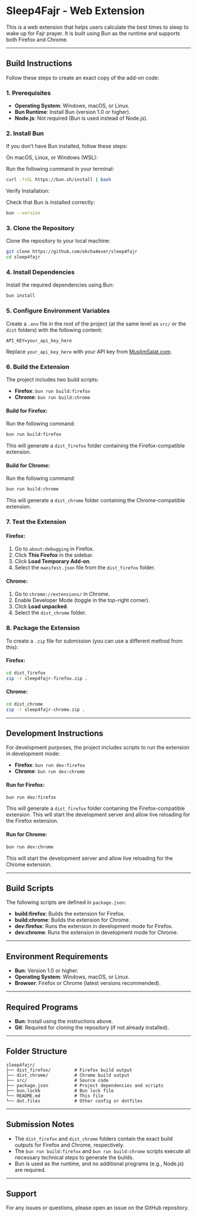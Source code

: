 # Sleep4Fajr - Web Extension

This is a web extension that helps users calculate the best times to sleep to wake up for Fajr prayer. It is built using Bun as the runtime and supports both Firefox and Chrome.

---

## Build Instructions

Follow these steps to create an exact copy of the add-on code:

### 1. Prerequisites

- **Operating System**: Windows, macOS, or Linux.
- **Bun Runtime**: Install Bun (version 1.0 or higher).
- **Node.js**: Not required (Bun is used instead of Node.js).

### 2. Install Bun

If you don’t have Bun installed, follow these steps:

On macOS, Linux, or Windows (WSL):

Run the following command in your terminal:

```bash
curl -fsSL https://bun.sh/install | bash
```

Verify Installation:

Check that Bun is installed correctly:

```bash
bun --version
```

### 3. Clone the Repository

Clone the repository to your local machine:

```bash
git clone https://github.com/okcha4ever/sleep4fajr
cd sleep4fajr
```

### 4. Install Dependencies

Install the required dependencies using Bun:

```bash
bun install
```

### 5. Configure Environment Variables

Create a `.env` file in the root of the project (at the same level as `src/` or the `dist` folders) with the following content:

```env
API_KEY=your_api_key_here
```

Replace `your_api_key_here` with your API key from [MuslimSalat.com](https://www.muslimsalat.com/).

### 6. Build the Extension

The project includes two build scripts:

- **Firefox**: `bun run build:firefox`
- **Chrome**: `bun run build:chrome`

#### Build for Firefox:

Run the following command:

```bash
bun run build:firefox
```

This will generate a `dist_firefox` folder containing the Firefox-compatible extension.

#### Build for Chrome:

Run the following command:

```bash
bun run build:chrome
```

This will generate a `dist_chrome` folder containing the Chrome-compatible extension.

### 7. Test the Extension

#### Firefox:

1. Go to `about:debugging` in Firefox.
2. Click **This Firefox** in the sidebar.
3. Click **Load Temporary Add-on**.
4. Select the `manifest.json` file from the `dist_firefox` folder.

#### Chrome:

1. Go to `chrome://extensions/` in Chrome.
2. Enable Developer Mode (toggle in the top-right corner).
3. Click **Load unpacked**.
4. Select the `dist_chrome` folder.

### 8. Package the Extension

To create a `.zip` file for submission (you can use a different method from this):

#### Firefox:

```bash
cd dist_firefox
zip -r sleep4fajr-firefox.zip .
```

#### Chrome:

```bash
cd dist_chrome
zip -r sleep4fajr-chrome.zip .
```

---

## Development Instructions

For development purposes, the project includes scripts to run the extension in development mode:

- **Firefox**: `bun run dev:firefox`
- **Chrome**: `bun run dev:chrome`

#### Run for Firefox:

```bash
bun run dev:firefox
```

This will generate a `dist_firefox` folder containing the Firefox-compatible extension.
This will start the development server and allow live reloading for the Firefox extension.

#### Run for Chrome:

```bash
bun run dev:chrome
```

This will start the development server and allow live reloading for the Chrome extension.

---

## Build Scripts

The following scripts are defined in `package.json`:

- **build:firefox**: Builds the extension for Firefox.
- **build:chrome**: Builds the extension for Chrome.
- **dev:firefox**: Runs the extension in development mode for Firefox.
- **dev:chrome**: Runs the extension in development mode for Chrome.

---

## Environment Requirements

- **Bun**: Version 1.0 or higher.
- **Operating System**: Windows, macOS, or Linux.
- **Browser**: Firefox or Chrome (latest versions recommended).

---

## Required Programs

- **Bun**: Install using the instructions above.
- **Git**: Required for cloning the repository (if not already installed).

---

## Folder Structure

```plaintext
sleep4fajr/
├── dist_firefox/         # Firefox build output
├── dist_chrome/          # Chrome build output
├── src/                  # Source code
├── package.json          # Project dependencies and scripts
├── bun.lockb             # Bun lock file
└── README.md             # This file
└── dot.files             # Other config or dotfiles
```

---

## Submission Notes

- The `dist_firefox` and `dist_chrome` folders contain the exact build outputs for Firefox and Chrome, respectively.
- The `bun run build:firefox` and `bun run build:chrome` scripts execute all necessary technical steps to generate the builds.
- Bun is used as the runtime, and no additional programs (e.g., Node.js) are required.

---

## Support

For any issues or questions, please open an issue on the GitHub repository.
